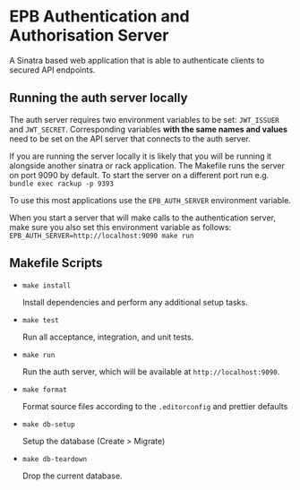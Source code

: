 # EPB Authentication and Authorisation Server

A Sinatra based web application that is able to authenticate clients to secured 
API endpoints.

## Running the auth server locally

The auth server requires two environment variables to be set: `JWT_ISSUER` and 
`JWT_SECRET`. Corresponding variables **with the same names and values** need 
to be set on the API server that connects to the auth server.

If you are running the server locally it is likely that you will be running it 
alongside another sinatra or rack application. The Makefile runs the server on
port 9090 by default. To start the server on a different port run e.g. 
`bundle exec rackup -p 9393`

To use this most applications use the `EPB_AUTH_SERVER` environment variable.

When you start a server that will make calls to the authentication server, make
sure you also set this environment variable as follows:
`EPB_AUTH_SERVER=http://localhost:9090 make run`

## Makefile Scripts

* `make install`

  Install dependencies and perform any additional setup tasks.

* `make test`

  Run all acceptance, integration, and unit tests.

* `make run`

  Run the auth server, which will be available at `http://localhost:9090`.

* `make format`

  Format source files according to the `.editorconfig` and prettier defaults

* `make db-setup`

  Setup the database (Create > Migrate)

* `make db-teardown`

  Drop the current database.


